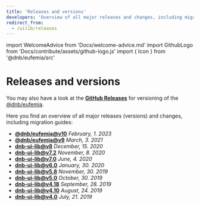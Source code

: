 ```yaml
---
title: 'Releases and versions'
developers: 'Overview of all major releases and changes, including migration guides.'
redirect_from:
  - /uilib/releases
---
```


import WelcomeAdvice from 'Docs/welcome-advice.md'
import GithubLogo from 'Docs/contribute/assets/github-logo.js'
import { Icon } from '@dnb/eufemia/src'

# Releases and versions

You may also have a look at the [<Icon icon={GithubLogo} size="default" /> **GitHub Releases**](https://github.com/dnbexperience/eufemia/releases) for versioning of the [@dnb/eufemia](/uilib/).

Here you find an overview of all major releases (versions) and changes, including migration guides:

- [**@dnb/eufemia@v10**](/uilib/about-the-lib/releases/eufemia/v10-info) _February, 1. 2023_
- [**@dnb/eufemia@v9**](/uilib/about-the-lib/releases/eufemia/v9-info) _March, 3. 2021_
- [**dnb-ui-lib@v8**](/uilib/about-the-lib/releases/dnb-ui-lib/v8-info) _December, 15. 2020_
- [**dnb-ui-lib@v7.2**](/uilib/about-the-lib/releases/dnb-ui-lib/v7.2-info) _November, 8. 2020_
- [**dnb-ui-lib@v7.0**](/uilib/about-the-lib/releases/dnb-ui-lib/v7-info) _June, 4. 2020_
- [**dnb-ui-lib@v6.0**](/uilib/about-the-lib/releases/dnb-ui-lib/v6-info) _January, 30. 2020_
- [**dnb-ui-lib@v5.8**](/uilib/about-the-lib/releases/dnb-ui-lib/v5.8-info) _November, 30. 2019_
- [**dnb-ui-lib@v5.0**](/uilib/about-the-lib/releases/dnb-ui-lib/v5-info) _October, 30. 2019_
- [**dnb-ui-lib@v4.18**](/uilib/about-the-lib/releases/dnb-ui-lib/v4.18-info) _September, 28. 2019_
- [**dnb-ui-lib@v4.10**](/uilib/about-the-lib/releases/dnb-ui-lib/v4.10-info) _August, 24. 2019_
- [**dnb-ui-lib@v4.0**](/uilib/about-the-lib/releases/dnb-ui-lib/v4-info) _July, 21. 2019_

<WelcomeAdvice />
